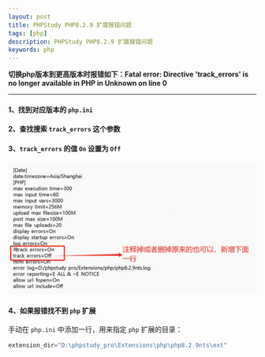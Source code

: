 ```yaml
---
layout: post
title: PHPStudy PHP8.2.9 扩展报错问题
tags: [php]
description: PHPStudy PHP8.2.9 扩展报错问题
keywords: php
---
```




**切换php版本到更高版本时报错如下：Fatal error: Directive 'track_errors' is no longer available in PHP in Unknown on line 0**

------



#### 1、找到对应版本的 `php.ini`

#### 2、查找搜索 `track_errors` 这个参数

#### 3、`track_errors` 的值 `On` 设置为 `Off`

<img src="/images/fragments/php/php-extended-error-reporting_step1.webp" />

#### 4、如果报错找不到 `php` 扩展

手动在 `php.ini` 中添加一行，用来指定 `php` 扩展的目录：

```php
extension_dir="D:\phpstudy_pro\Extensions\php\php8.2.9nts\ext"
```
